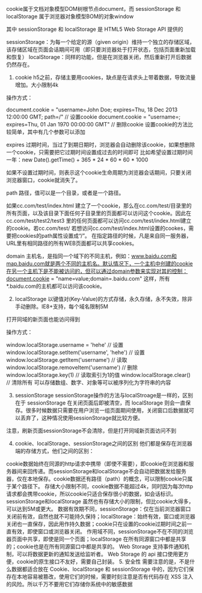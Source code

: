 cookie属于文档对象模型DOM树根节点document，而 sessionStorage 和 localStorage 属于浏览器对象模型BOM的对象window

其中 sessionStorage 和 localStorage 是 HTML5 Web Storage API 提供的

sessionStorage：为每一个给定的源（given origin）维持一个独立的存储区域，该存储区域在页面会话期间可用（即只要浏览器处于打开状态，包括页面重新加载和恢复）
localStorage：同样的功能，但是在浏览器关闭，然后重新打开后数据仍然存在。
1. cookie
h5之前，存储主要用cookies，缺点是在请求头上带着数据，导致流量增加。大小限制4k

操作方式：

document.cookie = "username=John Doe; expires=Thu, 18 Dec 2013 12:00:00 GMT; path=/"    // 设置cookie
document.cookie = "username=; expires=Thu, 01 Jan 1970 00:00:00 GMT"    // 删除cookie
设置cookie的方法比较简单，其中有几个参数可以添加

expires
过期时间，当过了到期日期时，浏览器会自动删除该cookie，如果想删除一个cookie，只需要把它过期时间设置成过去的时间即可
比如希望设置过期时间一年：new Date().getTime() + 365 * 24 * 60 * 60 * 1000

如果不设置过期时间，则表示这个cookie生命周期为浏览器会话期间，只要关闭浏览器窗口，cookie就消失了。

path
路径，值可以是一个目录，或者是一个路径。

如果cc.com/test/index.html 建立了一个cookie，那么在cc.com/test/目录里的所有页面，以及该目录下面任何子目录里的页面都可以访问这个cookie。因此在cc.com/test/test2/test3 里的任何页面都可以访问cc.com/test/index.html建立的cookie。若cc.com/test/ 若想访问cc.com/test/index.html设置的cookes，需要把cookies的path属性设置成“/”。
在指定路径的时候，凡是来自同一服务器，URL里有相同路径的所有WEB页面都可以共享cookies。

domain
主机名，是指同一个域下的不同主机，例如：www.baidu.com和map.baidu.com就是两个不同的主机名。默认情况下，一个主机中创建的cookie在另一个主机下是不能被访问的，但可以通过domain参数来实现对其的控制：document.cookie = "name=value;domain=.baidu.com"
这样，所有*.baidu.com的主机都可以访问该cookie。

2. localStorage
以键值对(Key-Value)的方式存储，永久存储，永不失效，除非手动删除。IE8+支持，每个域名限制5M

打开同域的新页面也能访问得到

操作方式：

window.localStorage.username = 'hehe'                   // 设置
window.localStorage.setItem('username', 'hehe')         // 设置
window.localStorage.getItem('username')                 // 读取
window.localStorage.removeItem('username')             // 删除
window.localStorage.key(1)                             // 读取索引为1的值
window.localStorage.clear()                            // 清除所有
可以存储数组、数字、对象等可以被序列化为字符串的内容

3. sessionStorage
sessionStorage操作的方法与localStroage是一样的，区别在于 sessionStorage 在关闭页面后即被清空，而 localStorage 则会一直保存。很多时候数据只需要在用户浏览一组页面期间使用，关闭窗口后数据就可以丢弃了，这种情况使用sessionStorage就比较方便。

注意，刷新页面sessionStorage不会清除，但是打开同域新页面访问不到

4. cookie、localStorage、sessionStorage之间的区别
他们都是保存在浏览器端的存储方式，他们之间的区别：

cookie数据始终在同源的http请求中携带（即使不需要），即cookie在浏览器和服务器间来回传递。而sessionStorage和localStorage不会自动把数据发给服务器，仅在本地保存。cookie数据还有路径（path）的概念，可以限制cookie只属于某个路径下。
存储大小限制不同，cookie数据不能超过4k，同时因为每次http请求都会携带cookie，所以cookie只适合保存很小的数据，如会话标识。sessionStorage和localStorage 虽然也有存储大小的限制，但比cookie大得多，可以达到5M或更大。
数据有效期不同，sessionStorage：仅在当前浏览器窗口关闭前有效，自然也就不可能持久保持；localStorage：始终有效，窗口或浏览器关闭也一直保存，因此用作持久数据；cookie只在设置的cookie过期时间之前一直有效，即使窗口或浏览器关闭。
作用域不同，sessionStorage不在不同的浏览器页面中共享，即使是同一个页面；localStorage 在所有同源窗口中都是共享的；cookie也是在所有同源窗口中都是共享的。
Web Storage 支持事件通知机制，可以将数据更新的通知发送给监听者。
Web Storage 的 api 接口使用更方便，cookie的原生接口不友好，需要自己封装。
5. 安全性
需要注意的是，不是什么数据都适合放在 Cookie、localStorage 和 sessionStorage 中的，因为它们保存在本地容易被篡改，使用它们的时候，需要时刻注意是否有代码存在 XSS 注入的风险。所以千万不要用它们存储你系统中的敏感数据